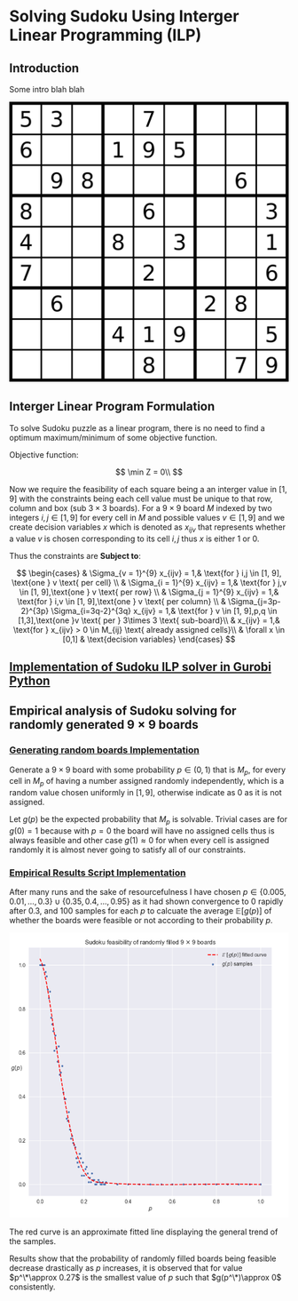 # Solving Sudoku Using Interger Linear Programming (ILP)

## Introduction

Some intro blah blah



![Example Sudoku board - Generating & Solving Sudoku Puzzles | by Daniel Sasse | Medium](README.assets/example-board.png)

## Interger Linear Program Formulation

To solve Sudoku puzzle as a linear program, there is no need to find a optimum maximum/minimum of some objective function.

Objective function:

$$
\min Z = 0\\
$$

Now we require the feasibility of each square being a an interger value in $[1,9]$ with the constraints being each cell value must be unique to that row, column and box (sub $3\times 3$ boards). For a $9\times 9$ board $M$ indexed by two integers $i,j\in [1,9]$ for every cell in $M$ and possible values $v\in [1,9]$ and we create decision variables $x$ which is denoted as $x_{ijv}$ that represents whether a value $v$ is chosen corresponding to its cell $i,j$ thus $x$ is either $1$ or $0$. 

Thus the constraints are **Subject to**:

$$
\begin{cases}
    & \Sigma_{v = 1}^{9} x_{ijv} = 1,& \text{for } i,j \in [1, 9], \text{one } v \text{ per cell} \\
    & \Sigma_{i = 1}^{9} x_{ijv} = 1,& \text{for } j,v \in [1, 9],\text{one } v \text{ per row} \\
    & \Sigma_{j = 1}^{9} x_{ijv} = 1,& \text{for } i,v \in [1, 9],\text{one } v \text{ per column} \\
    & \Sigma_{j=3p-2}^{3p} \Sigma_{i=3q-2}^{3q} x_{ijv} = 1,& \text{for } v \in [1, 9],p,q \in [1,3],\text{one }v \text{ per } 3\times 3 \text{ sub-board}\\
    & x_{ijv} = 1,& \text{for } x_{ijv} > 0 \in M_{ij} \text{ already assigned cells}\\
    & \forall x \in [0,1] & \text{decision variables}
\end{cases}
$$

## [Implementation of Sudoku ILP solver in Gurobi Python](solver.py)


## Empirical analysis of Sudoku solving for randomly generated $9\times 9$ boards

### [Generating random boards Implementation](generate_board.py)

Generate a $9\times 9$ board with some probability $p\in (0,1)$ that is $M_p$, for every cell in $M_p$ of having a number assigned randomly independently, which is a random value chosen uniformly in $[1,9]$, otherwise indicate as $0$ as it is not assigned.

Let $g(p)$ be  the expected probability that $M_p$ is solvable. Trivial cases are for $g(0)=1$ because with $p=0$ the board will have no assigned cells thus is always feasible and other case $g(1)\approx 0$ for when every cell is assigned randomly it is almost never going to satisfy all of our constraints.

### [Empirical Results Script Implementation](results.py)

After many runs and the sake of resourcefulness I have chosen $p \in \lbrace 0.005,0.01,\dots,0.3\rbrace \cup \lbrace 0.35, 0.4,\dots,0.95\rbrace$ as it had shown convergence to $0$ rapidly after $0.3$, and 100 samples for each $p$ to calcuate the average $\mathbb{E}[g(p)]$ of whether the boards were feasible or not according to their probability $p$.

![q4res2](README.assets/q4res2.PNG)

The red curve is an approximate fitted line displaying the general trend of
the samples.

Results show that the probability of randomly filled boards being feasible decrease drastically as $p$ increases, it is observed that for value $p^\*\approx 0.27$ is the smallest value of $p$ such that $g(p^\*)\approx 0$ consistently.
